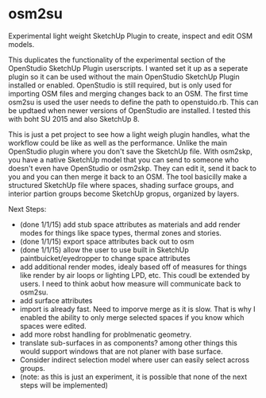 osm2su
======

Experimental light weight SketchUp Plugin to create, inspect and edit OSM models.

This duplicates the functionality of the experimental section of the OpenStudio SketchUp Plugin userscripts. I wanted set it up as a seperate plugin so it can be used without the main OpenStudio SketchUp Plugin installed or enabled. OpenStudio is still required, but is only used for importing OSM files and merging changes back to an OSM. The first time osm2su is used the user needs to define the path to openstuido.rb. This can be updtaed when newer versions of OpenStudio are installed. I tested this with boht SU 2015 and also SketchUp 8.

This is just a pet project to see how a light weigh plugin handles, what the workflow could be like as well as the performance. Unlike the main OpenStudio plugin where you don't save the SketchUp file. With osm2skp, you have a native SketchUp model that you can send to someone who doesn't even have OpenStudio or osm2skp. They can edit it, send it back to you and you can then merge it back to an OSM. The tool basicilly make a structured SketchUp file where spaces, shading surface groups, and interior partion groups become SketchUp gropus, organized by layers. 

Next Steps:
- (done 1/1/15) add stub space attributes as materials and add render modes for things like space types, thermal zones and stories.
- (done 1/1/15) export space attributes back out to osm
- (done 1/1/15) allow the user to use built in SketchUp paintbuicket/eyedropper to change space attributes
- add additional render modes, idealy based off of measures for things like render by air loops or lighting LPD, etc. This coudl be extended by users. I need to think aobut how measure will communicate back to osm2su.
- add surface attributes
- import is already fast. Need to imporve merge as it is slow. That is why I enabled the ability to only merge selected spaces if you know which spaces were edited.
- add more robst handling for problmenatic geometry.
- translate sub-surfaces in as components? among other things this would support windows that are not planer with base surface.
- Consider indirect selection model where user can easily select across groups.
- (note: as this is just an experiment, it is possible that none of the next steps will be implemented)

